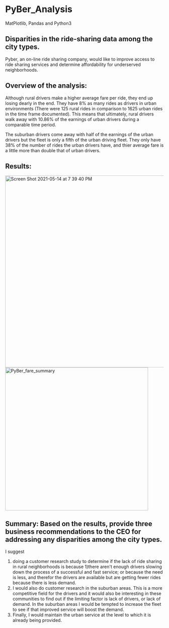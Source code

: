 # PyBer_Analysis
MatPlotlib, Pandas and Python3
## Disparities in the ride-sharing data among the city types.
Pyber, an on-line ride sharing company, would like to improve access to ride sharing services and determine affordability for underserved neighborhoods. 


## Overview of the analysis:
Although rural drivers make a higher average fare per ride, they end up losing dearly in the end. They have 8% as many rides as drivers in urban environments (There were 125 rural rides in comparison to 1625 urban rides in the time frame documented). This means that ultimately, rural drivers walk away with 10.86% of the earnings of urban drivers during a comparable time period. 

The suburban drivers come away with half of the earnings of the urban drivers but the fleet is only a fifth of the urban driving fleet. They only have 38% of the number of rides the urban drivers have, and thier average fare is a little more than double that of urban drivers. 

## Results:
<img width="609" alt="Screen Shot 2021-05-14 at 7 39 40 PM" src="https://user-images.githubusercontent.com/14239715/118341481-53234000-b4ed-11eb-9202-98a8bcd4c364.png">
<img width="454" alt="PyBer_fare_summary" src="https://user-images.githubusercontent.com/14239715/118341493-5dddd500-b4ed-11eb-8fb1-b23a7466db94.png">


## Summary: Based on the results, provide three business recommendations to the CEO for addressing any disparities among the city types.
I suggest
1) doing a customer research study to determine if the lack of ride sharing in rural neighborhoods is because 1)there aren't enough drivers slowing down the process of a successful and fast service; or because the need is less, and therefor the drivers are available but are getting fewer rides because there is less demand. 
2) I would also do customer research in the suburban areas. This is a more competitive field for the drivers and it would also be interesting in these communities to find out if the limiting factor is lack of drivers, or lack of demand. In the suburban areas I would be tempted to increase the fleet to see if that improved service will boost the demand. 
3) Finally, I would maintain the urban service at the level to which it is already being provided. 
